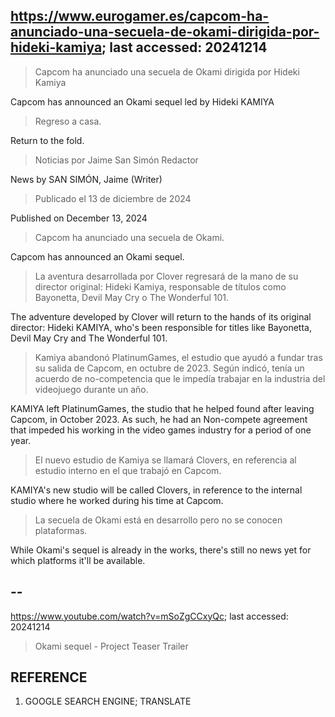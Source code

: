 ## https://www.eurogamer.es/capcom-ha-anunciado-una-secuela-de-okami-dirigida-por-hideki-kamiya; last accessed: 20241214

> Capcom ha anunciado una secuela de Okami dirigida por Hideki Kamiya

Capcom has announced an Okami sequel led by Hideki KAMIYA

> Regreso a casa.

Return to the fold.

> Noticias por Jaime San Simón Redactor

News by SAN SIMÓN, Jaime (Writer)

> Publicado el 13 de diciembre de 2024

Published on December 13, 2024

> Capcom ha anunciado una secuela de Okami.

Capcom has announced an Okami sequel.

> La aventura desarrollada por Clover regresará de la mano de su director original: Hideki Kamiya, responsable de títulos como Bayonetta, Devil May Cry o The Wonderful 101.

The adventure developed by Clover will return to the hands of its original director: Hideki KAMIYA, who's been responsible for titles like Bayonetta, Devil May Cry and The Wonderful 101.

> Kamiya abandonó PlatinumGames, el estudio que ayudó a fundar tras su salida de Capcom, en octubre de 2023. Según indicó, tenía un acuerdo de no-competencia que le impedía trabajar en la industria del videojuego durante un año.

KAMIYA left PlatinumGames, the studio that he helped found after leaving Capcom, in October 2023. As such, he had an Non-compete agreement that impeded his working in the video games industry for a period of one year.

> El nuevo estudio de Kamiya se llamará Clovers, en referencia al estudio interno en el que trabajó en Capcom.

KAMIYA's new studio will be called Clovers, in reference to the internal studio where he worked during his time at Capcom.

> La secuela de Okami está en desarrollo pero no se conocen plataformas. 

While Okami's sequel is already in the works, there's still no news yet for which platforms it'll be available.

## --

https://www.youtube.com/watch?v=mSoZgCCxyQc; last accessed: 20241214

> Okami sequel - Project Teaser Trailer 


## REFERENCE

1) GOOGLE SEARCH ENGINE; TRANSLATE
